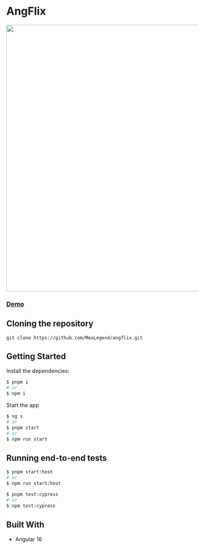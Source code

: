 # AngFlix

<img src="https://res.cloudinary.com/devmexsoft/image/upload/v1701722693/Projects%20Thumbnails/Angflix_Thumbnail_ghrkza.png" height="700px"/>

### [Demo](https://angflix.vercel.app)

## Cloning the repository

```shell
git clone https://github.com/MexLegend/angflix.git
```

## Getting Started

Install the dependencies:

```sh
$ pnpm i
# or
$ npm i
```

Start the app

```sh
$ ng s
# or
$ pnpm start
# or
$ npm run start
```

## Running end-to-end tests

```sh
$ pnpm start:host
# or
$ npm run start:host

$ pnpm test:cypress
# or
$ npm test:cypress
```

## Built With

- Angular 16
